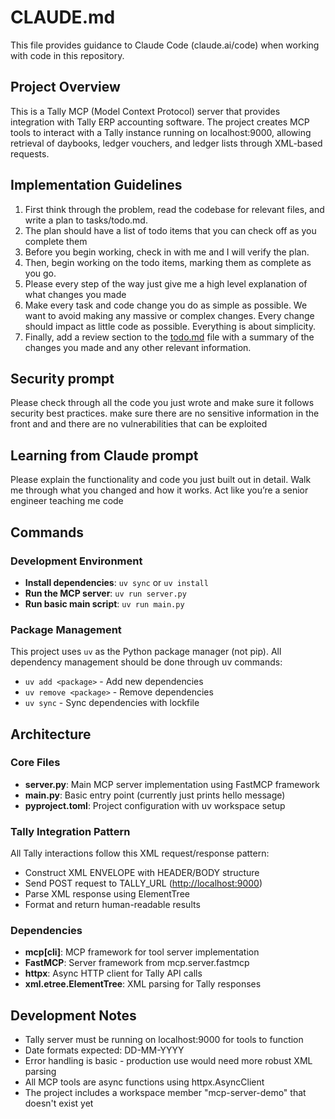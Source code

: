 # CLAUDE.md

This file provides guidance to Claude Code (claude.ai/code) when working with code in this repository.

## Project Overview

This is a Tally MCP (Model Context Protocol) server that provides integration with Tally ERP accounting software. The project creates MCP tools to interact with a Tally instance running on localhost:9000, allowing retrieval of daybooks, ledger vouchers, and ledger lists through XML-based requests.

## Implementation Guidelines

1. First think through the problem, read the codebase for relevant files, and write a plan to tasks/todo.md.
2. The plan should have a list of todo items that you can check off as you complete them
3. Before you begin working, check in with me and I will verify the plan.
4. Then, begin working on the todo items, marking them as complete as you go.
5. Please every step of the way just give me a high level explanation of what changes you made
6. Make every task and code change you do as simple as possible. We want to avoid making any massive or complex changes. Every change should impact as little code as possible. Everything is about simplicity.
7. Finally, add a review section to the [todo.md](http://todo.md/) file with a summary of the changes you made and any other relevant information.

## Security prompt

Please check through all the code you just wrote and make sure it follows security best practices. make sure there are no sensitive information in the front and and there are no vulnerabilities that can be exploited

## Learning from Claude prompt

Please explain the functionality and code you just built out in detail. Walk me through what you changed and how it works. Act like you’re a senior engineer teaching me code

## Commands

### Development Environment

- **Install dependencies**: `uv sync` or `uv install`
- **Run the MCP server**: `uv run server.py`
- **Run basic main script**: `uv run main.py`

### Package Management

This project uses `uv` as the Python package manager (not pip). All dependency management should be done through uv commands:

- `uv add <package>` - Add new dependencies
- `uv remove <package>` - Remove dependencies
- `uv sync` - Sync dependencies with lockfile

## Architecture

### Core Files

- **server.py**: Main MCP server implementation using FastMCP framework
- **main.py**: Basic entry point (currently just prints hello message)
- **pyproject.toml**: Project configuration with uv workspace setup

### Tally Integration Pattern

All Tally interactions follow this XML request/response pattern:

- Construct XML ENVELOPE with HEADER/BODY structure
- Send POST request to TALLY_URL (<http://localhost:9000>)
- Parse XML response using ElementTree
- Format and return human-readable results

### Dependencies

- **mcp[cli]**: MCP framework for tool server implementation
- **FastMCP**: Server framework from mcp.server.fastmcp
- **httpx**: Async HTTP client for Tally API calls
- **xml.etree.ElementTree**: XML parsing for Tally responses

## Development Notes

- Tally server must be running on localhost:9000 for tools to function
- Date formats expected: DD-MM-YYYY
- Error handling is basic - production use would need more robust XML parsing
- All MCP tools are async functions using httpx.AsyncClient
- The project includes a workspace member "mcp-server-demo" that doesn't exist yet
